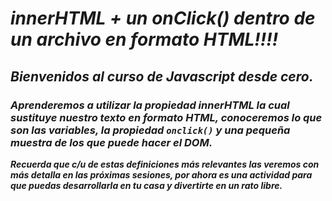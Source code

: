 # **_innerHTML + un onClick() dentro de un archivo en formato HTML!!!!_**

## **_Bienvenidos al curso de Javascript desde cero._**

### **_Aprenderemos a utilizar la propiedad innerHTML la cual sustituye nuestro texto en formato HTML, conoceremos lo que son las variables, la propiedad ```onclick()``` y una pequeña muestra de los que puede hacer el DOM._**

**_Recuerda que c/u de estas definiciones más relevantes las veremos con más detalla en las próximas sesiones, por ahora es una actividad para que puedas desarrollarla en tu casa y divertirte en un rato libre._**
